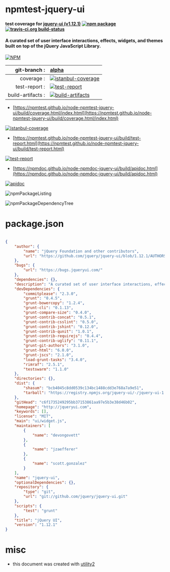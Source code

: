 # npmtest-jquery-ui

#### test coverage for  [jquery-ui (v1.12.1)](http://jqueryui.com)  [![npm package](https://img.shields.io/npm/v/npmtest-jquery-ui.svg?style=flat-square)](https://www.npmjs.org/package/npmtest-jquery-ui) [![travis-ci.org build-status](https://api.travis-ci.org/npmtest/node-npmtest-jquery-ui.svg)](https://travis-ci.org/npmtest/node-npmtest-jquery-ui)

#### A curated set of user interface interactions, effects, widgets, and themes built on top of the jQuery JavaScript Library.

[![NPM](https://nodei.co/npm/jquery-ui.png?downloads=true&downloadRank=true&stars=true)](https://www.npmjs.com/package/jquery-ui)

| git-branch : | [alpha](https://github.com/npmtest/node-npmtest-jquery-ui/tree/alpha)|
|--:|:--|
| coverage : | [![istanbul-coverage](https://npmtest.github.io/node-npmtest-jquery-ui/build/coverage.badge.svg)](https://npmtest.github.io/node-npmtest-jquery-ui/build/coverage.html/index.html)|
| test-report : | [![test-report](https://npmtest.github.io/node-npmtest-jquery-ui/build/test-report.badge.svg)](https://npmtest.github.io/node-npmtest-jquery-ui/build/test-report.html)|
| build-artifacts : | [![build-artifacts](https://npmtest.github.io/node-npmtest-jquery-ui/glyphicons_144_folder_open.png)](https://github.com/npmtest/node-npmtest-jquery-ui/tree/gh-pages/build)|

- [https://npmtest.github.io/node-npmtest-jquery-ui/build/coverage.html/index.html](https://npmtest.github.io/node-npmtest-jquery-ui/build/coverage.html/index.html)

[![istanbul-coverage](https://npmtest.github.io/node-npmtest-jquery-ui/build/screenCapture.buildCi.browser.%252Ftmp%252Fbuild%252Fcoverage.lib.html.png)](https://npmtest.github.io/node-npmtest-jquery-ui/build/coverage.html/index.html)

- [https://npmtest.github.io/node-npmtest-jquery-ui/build/test-report.html](https://npmtest.github.io/node-npmtest-jquery-ui/build/test-report.html)

[![test-report](https://npmtest.github.io/node-npmtest-jquery-ui/build/screenCapture.buildCi.browser.%252Ftmp%252Fbuild%252Ftest-report.html.png)](https://npmtest.github.io/node-npmtest-jquery-ui/build/test-report.html)

- [https://npmdoc.github.io/node-npmdoc-jquery-ui/build/apidoc.html](https://npmdoc.github.io/node-npmdoc-jquery-ui/build/apidoc.html)

[![apidoc](https://npmdoc.github.io/node-npmdoc-jquery-ui/build/screenCapture.buildCi.browser.%252Ftmp%252Fbuild%252Fapidoc.html.png)](https://npmdoc.github.io/node-npmdoc-jquery-ui/build/apidoc.html)

![npmPackageListing](https://npmtest.github.io/node-npmtest-jquery-ui/build/screenCapture.npmPackageListing.svg)

![npmPackageDependencyTree](https://npmtest.github.io/node-npmtest-jquery-ui/build/screenCapture.npmPackageDependencyTree.svg)



# package.json

```json

{
    "author": {
        "name": "jQuery Foundation and other contributors",
        "url": "https://github.com/jquery/jquery-ui/blob/1.12.1/AUTHORS.txt"
    },
    "bugs": {
        "url": "https://bugs.jqueryui.com/"
    },
    "dependencies": {},
    "description": "A curated set of user interface interactions, effects, widgets, and themes built on top of the jQuery JavaScript Library.",
    "devDependencies": {
        "commitplease": "2.3.0",
        "grunt": "0.4.5",
        "grunt-bowercopy": "1.2.4",
        "grunt-cli": "0.1.13",
        "grunt-compare-size": "0.4.0",
        "grunt-contrib-concat": "0.5.1",
        "grunt-contrib-csslint": "0.5.0",
        "grunt-contrib-jshint": "0.12.0",
        "grunt-contrib-qunit": "1.0.1",
        "grunt-contrib-requirejs": "0.4.4",
        "grunt-contrib-uglify": "0.11.1",
        "grunt-git-authors": "3.1.0",
        "grunt-html": "6.0.0",
        "grunt-jscs": "2.1.0",
        "load-grunt-tasks": "3.4.0",
        "rimraf": "2.5.1",
        "testswarm": "1.1.0"
    },
    "directories": {},
    "dist": {
        "shasum": "bcb4045c8dd0539c134bc1488cdd3e768a7a9e51",
        "tarball": "https://registry.npmjs.org/jquery-ui/-/jquery-ui-1.12.1.tgz"
    },
    "gitHead": "c6f1735249295bb37153861aa97e5b3e38d46b02",
    "homepage": "http://jqueryui.com",
    "keywords": [],
    "license": "MIT",
    "main": "ui/widget.js",
    "maintainers": [
        {
            "name": "devongovett"
        },
        {
            "name": "jzaefferer"
        },
        {
            "name": "scott.gonzalez"
        }
    ],
    "name": "jquery-ui",
    "optionalDependencies": {},
    "repository": {
        "type": "git",
        "url": "git://github.com/jquery/jquery-ui.git"
    },
    "scripts": {
        "test": "grunt"
    },
    "title": "jQuery UI",
    "version": "1.12.1"
}
```



# misc
- this document was created with [utility2](https://github.com/kaizhu256/node-utility2)
